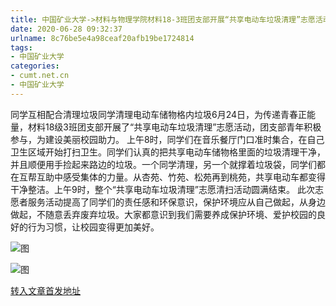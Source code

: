 ```yaml
---
title: 中国矿业大学->材料与物理学院材料18-3班团支部开展“共享电动车垃圾清理”志愿活动 | cumt.net.cn
date: 2020-06-28 09:32:37
urlname: 8c76be5e4a98ceaf20afb19be1724814
tags: 
- 中国矿业大学
categories:
- cumt.net.cn
- 中国矿业大学
---
```

同学互相配合清理垃圾同学清理电动车储物格内垃圾6月24日，为传递青春正能量，材料18级3班团支部开展了“共享电动车垃圾清理”志愿活动，团支部青年积极参与，为建设美丽校园助力。 上午8时，同学们在音乐餐厅门口准时集合，在自己卫生区域开始打扫卫生。同学们认真的把共享电动车储物格里面的垃圾清理干净，并且顺便用手捡起来路边的垃圾。一个同学清理，另一个就撑着垃圾袋，同学们都在互帮互助中感受集体的力量。从杏苑、竹苑、松苑再到桃苑，共享电动车都变得干净整洁。上午9时，整个“共享电动车垃圾清理”志愿清扫活动圆满结束。 此次志愿者服务活动提高了同学们的责任感和环保意识，保护环境应从自己做起，从身边做起，不随意丢弃废弃垃圾。大家都意识到我们需要养成保护环境、爱护校园的良好的行为习惯，让校园变得更加美好。

![图](http://xwzx.cumt.edu.cn/_upload/article/images/64/e7/f6d475a942ca981a1c7c66fa87e1/2e00052e-42ef-4ec2-83b2-32d04629aabc.jpg)

![图](http://xwzx.cumt.edu.cn/_upload/article/images/64/e7/f6d475a942ca981a1c7c66fa87e1/7f296422-f6ba-4555-b940-257e9b162701.jpg)

[转入文章首发地址](http://xwzx.cumt.edu.cn/b1/99/c523a569753/page.htm)